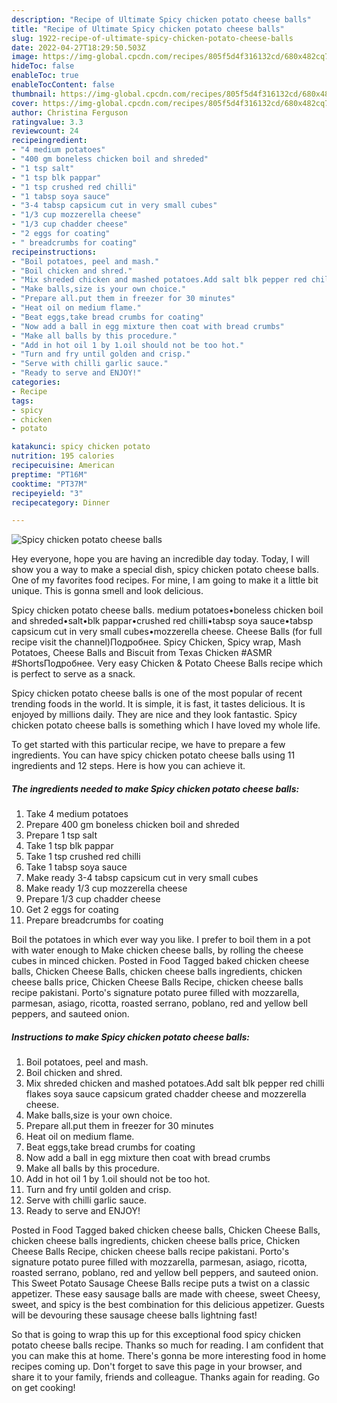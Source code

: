 ```yaml
---
description: "Recipe of Ultimate Spicy chicken potato cheese balls"
title: "Recipe of Ultimate Spicy chicken potato cheese balls"
slug: 1922-recipe-of-ultimate-spicy-chicken-potato-cheese-balls
date: 2022-04-27T18:29:50.503Z
image: https://img-global.cpcdn.com/recipes/805f5d4f316132cd/680x482cq70/spicy-chicken-potato-cheese-balls-recipe-main-photo.jpg
hideToc: false
enableToc: true
enableTocContent: false
thumbnail: https://img-global.cpcdn.com/recipes/805f5d4f316132cd/680x482cq70/spicy-chicken-potato-cheese-balls-recipe-main-photo.jpg
cover: https://img-global.cpcdn.com/recipes/805f5d4f316132cd/680x482cq70/spicy-chicken-potato-cheese-balls-recipe-main-photo.jpg
author: Christina Ferguson
ratingvalue: 3.3
reviewcount: 24
recipeingredient:
- "4 medium potatoes"
- "400 gm boneless chicken boil and shreded"
- "1 tsp salt"
- "1 tsp blk pappar"
- "1 tsp crushed red chilli"
- "1 tabsp soya sauce"
- "3-4 tabsp capsicum cut in very small cubes"
- "1/3 cup mozzerella cheese"
- "1/3 cup chadder cheese"
- "2 eggs for coating"
- " breadcrumbs for coating"
recipeinstructions:
- "Boil potatoes, peel and mash."
- "Boil chicken and shred."
- "Mix shreded chicken and mashed potatoes.Add salt blk pepper red chilli flakes soya sauce capsicum grated chadder cheese and mozzerella cheese."
- "Make balls,size is your own choice."
- "Prepare all.put them in freezer for 30 minutes"
- "Heat oil on medium flame."
- "Beat eggs,take bread crumbs for coating"
- "Now add a ball in egg mixture then coat with bread crumbs"
- "Make all balls by this procedure."
- "Add in hot oil 1 by 1.oil should not be too hot."
- "Turn and fry until golden and crisp."
- "Serve with chilli garlic sauce."
- "Ready to serve and ENJOY!"
categories:
- Recipe
tags:
- spicy
- chicken
- potato

katakunci: spicy chicken potato 
nutrition: 195 calories
recipecuisine: American
preptime: "PT16M"
cooktime: "PT37M"
recipeyield: "3"
recipecategory: Dinner

---
```



![Spicy chicken potato cheese balls](https://img-global.cpcdn.com/recipes/805f5d4f316132cd/680x482cq70/spicy-chicken-potato-cheese-balls-recipe-main-photo.jpg)

Hey everyone, hope you are having an incredible day today. Today, I will show you a way to make a special dish, spicy chicken potato cheese balls. One of my favorites food recipes. For mine, I am going to make it a little bit unique. This is gonna smell and look delicious.

Spicy chicken potato cheese balls. medium potatoes•boneless chicken boil and shreded•salt•blk pappar•crushed red chilli•tabsp soya sauce•tabsp capsicum cut in very small cubes•mozzerella cheese. Cheese Balls (for full recipe visit the channel)Подробнее. Spicy Chicken, Spicy wrap, Mash Potatoes, Cheese Balls and Biscuit from Texas Chicken #ASMR #ShortsПодробнее. Very easy Chicken &amp; Potato Cheese Balls recipe which is perfect to serve as a snack.

Spicy chicken potato cheese balls is one of the most popular of recent trending foods in the world. It is simple, it is fast, it tastes delicious. It is enjoyed by millions daily. They are nice and they look fantastic. Spicy chicken potato cheese balls is something which I have loved my whole life.


To get started with this particular recipe, we have to prepare a few ingredients. You can have spicy chicken potato cheese balls using 11 ingredients and 12 steps. Here is how you can achieve it.

<!--inarticleads1-->

##### The ingredients needed to make Spicy chicken potato cheese balls:

1. Take 4 medium potatoes
1. Prepare 400 gm boneless chicken boil and shreded
1. Prepare 1 tsp salt
1. Take 1 tsp blk pappar
1. Take 1 tsp crushed red chilli
1. Take 1 tabsp soya sauce
1. Make ready 3-4 tabsp capsicum cut in very small cubes
1. Make ready 1/3 cup mozzerella cheese
1. Prepare 1/3 cup chadder cheese
1. Get 2 eggs for coating
1. Prepare  breadcrumbs for coating


Boil the potatoes in which ever way you like. I prefer to boil them in a pot with water enough to Make chicken cheese balls, by rolling the cheese cubes in minced chicken. Posted in Food Tagged baked chicken cheese balls, Chicken Cheese Balls, chicken cheese balls ingredients, chicken cheese balls price, Chicken Cheese Balls Recipe, chicken cheese balls recipe pakistani. Porto&#39;s signature potato puree filled with mozzarella, parmesan, asiago, ricotta, roasted serrano, poblano, red and yellow bell peppers, and sauteed onion. 

<!--inarticleads2-->

##### Instructions to make Spicy chicken potato cheese balls:

1. Boil potatoes, peel and mash.
1. Boil chicken and shred.
1. Mix shreded chicken and mashed potatoes.Add salt blk pepper red chilli flakes soya sauce capsicum grated chadder cheese and mozzerella cheese.
1. Make balls,size is your own choice.
1. Prepare all.put them in freezer for 30 minutes
1. Heat oil on medium flame.
1. Beat eggs,take bread crumbs for coating
1. Now add a ball in egg mixture then coat with bread crumbs
1. Make all balls by this procedure.
1. Add in hot oil 1 by 1.oil should not be too hot.
1. Turn and fry until golden and crisp.
1. Serve with chilli garlic sauce.
1. Ready to serve and ENJOY!

Posted in Food Tagged baked chicken cheese balls, Chicken Cheese Balls, chicken cheese balls ingredients, chicken cheese balls price, Chicken Cheese Balls Recipe, chicken cheese balls recipe pakistani. Porto&#39;s signature potato puree filled with mozzarella, parmesan, asiago, ricotta, roasted serrano, poblano, red and yellow bell peppers, and sauteed onion. This Sweet Potato Sausage Cheese Balls recipe puts a twist on a classic appetizer. These easy sausage balls are made with cheese, sweet Cheesy, sweet, and spicy is the best combination for this delicious appetizer. Guests will be devouring these sausage cheese balls lightning fast! 

So that is going to wrap this up for this exceptional food spicy chicken potato cheese balls recipe. Thanks so much for reading. I am confident that you can make this at home. There's gonna be more interesting food in home recipes coming up. Don't forget to save this page in your browser, and share it to your family, friends and colleague. Thanks again for reading. Go on get cooking!

